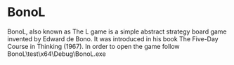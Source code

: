 # BonoL
BonoL, also known as The L game is a simple abstract strategy board game invented by Edward de Bono. 
It was introduced in his book The Five-Day Course in Thinking (1967).
In order to open the game follow BonoL\test\x64\Debug\BonoL.exe
